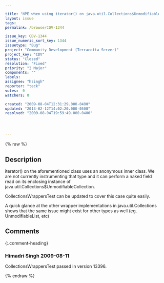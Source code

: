 ```yaml
---

title: "NPE when using iterator() on java.util.Collections$UnmodifiableCollection"
layout: issue
tags: 
permalink: /browse/CDV-1344

issue_key: CDV-1344
issue_numeric_sort_key: 1344
issuetype: "Bug"
project: "Community Development (Terracotta Server)"
project_key: "CDV"
status: "Closed"
resolution: "Fixed"
priority: "2 Major"
components: ""
labels: 
assignee: "hsingh"
reporter: "teck"
votes:  0
watchers: 0

created: "2009-08-04T12:31:29.000-0400"
updated: "2013-02-12T14:02:20.000-0500"
resolved: "2009-08-04T19:59:49.000-0400"




---
```


{% raw %}

## Description

<div markdown="1" class="description">

iterator() on the aforementioned class uses an anonymous inner class. We are not currently instrumenting that type and it can perform a naked field read on its enclosing instance of java.util.Collections$UnmodifiableCollection. 

CollectionsWrappersTest can be updated to cover this case quite easily.

A quick glance at the other wrapper implementations in java.util.Collections shows that the same issue might exist for other types as well (eg. UnmodifiableList, etc)


</div>

## Comments


{:.comment-heading}
### **Himadri Singh** <span class="date">2009-08-11</span>

<div markdown="1" class="comment">

CollectionsWrappersTest passed in version 13396.

</div>



{% endraw %}
